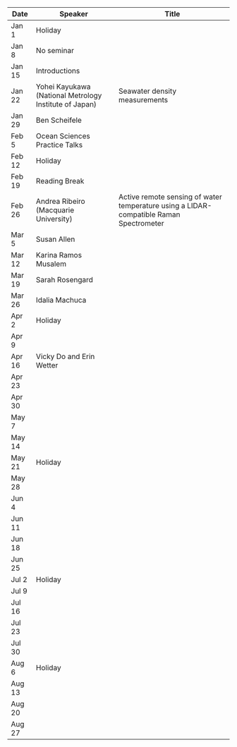 Date    |   Speaker                                                 |   Title
--------|-----------------------------------------------------------|-----------------------------------------------------------------------------------------
Jan 1   |   Holiday                                                 |
Jan 8   |   No seminar                                              |
Jan 15  |   Introductions                                           |
Jan 22  |   Yohei Kayukawa (National Metrology Institute of Japan)  |   Seawater density measurements
Jan 29  |   Ben Scheifele                                           |
Feb 5   |   Ocean Sciences Practice Talks                           |
Feb 12  |   Holiday                                                 |
Feb 19  |   Reading Break                                           |
Feb 26  |   Andrea Ribeiro (Macquarie University)                   |   Active remote sensing of water temperature using a LIDAR-compatible Raman Spectrometer
Mar 5   |   Susan Allen                                             |
Mar 12  |   Karina Ramos Musalem                                    |
Mar 19  |   Sarah Rosengard                                         |
Mar 26  |   Idalia Machuca                                          |
Apr 2   |   Holiday                                                 |
Apr 9   |                                                           |
Apr 16  |   Vicky Do and Erin Wetter                                |
Apr 23  |                                                           |
Apr 30  |                                                           |
May 7   |                                                           |
May 14  |                                                           |
May 21  |   Holiday                                                 |
May 28  |                                                           |
Jun 4   |                                                           |
Jun 11  |                                                           |
Jun 18  |                                                           |
Jun 25  |                                                           |
Jul 2   |   Holiday                                                 |
Jul 9   |                                                           |
Jul 16  |                                                           |
Jul 23  |                                                           |
Jul 30  |                                                           |
Aug 6   |   Holiday                                                 |
Aug 13  |                                                           |
Aug 20  |                                                           |
Aug 27  |                                                           |
